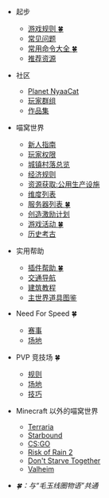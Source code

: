 - 起步
  - [游戏规则 :four_leaf_clover:](nyaa/rules.md)
  - [常见问题](wiki/faq.md)
  - [常用命令大全 :four_leaf_clover:](tutorial/commands-help)
  - [推荐资源](wiki/resources.md)
- 社区
  - [Planet NyaaCat](wiki/planet-nyaacat.md)
  - [玩家群组](wiki/groups.md)
  - [作品集](space/works.md)
- 喵窝世界
  - [新人指南](nyaa/beginners-guide.md)
  - [玩家权限](wiki/permission)
  - [城镇村落总览](nyaa/realms.md)
  - [经济规则](nyaa/economic.md)
  - [资源获取:公用生产设施](nyaa/public-facilities.md)
  - [维度列表](nyaa/worlds.md)
  - [服务器列表 :four_leaf_clover:](wiki/server-network.md)
  - [创造激励计划](nyaa/creation.md)
  - [游戏活动 :four_leaf_clover:](nyaa/activities.md)
  - [历史考古](legacy/)
- 实用帮助
  - [插件帮助 :four_leaf_clover:](tutorial/plugins.md)
  - [交通导航](tutorial/map-navi.md)
  - [建筑教程](tutorial/building.md)
  - [主世界道具图鉴](nyaa/items.md)
- Need For Speed :four_leaf_clover:
  - [赛事](nfs/events.md)
  - [场地](nfs/fields.md)
- PVP 竞技场 :four_leaf_clover:
  - [规则](pvp/rules.md)
  - [场地](pvp/arena.md)
  - [技巧](pvp/guide.md)
- Minecraft 以外的喵窝世界
  - [Terraria](gameservers/terraria.md)
  - [Starbound](gameservers/starbound.md)
  - [CS:GO](gameservers/csgo.md)
  - [Risk of Rain 2](gameservers/ror2.md)
  - [Don't Starve Together](gameservers/dst.md)
  - [Valheim](gameservers/valheim.md)


- *:four_leaf_clover:：与“毛玉线圈物语”共通*
